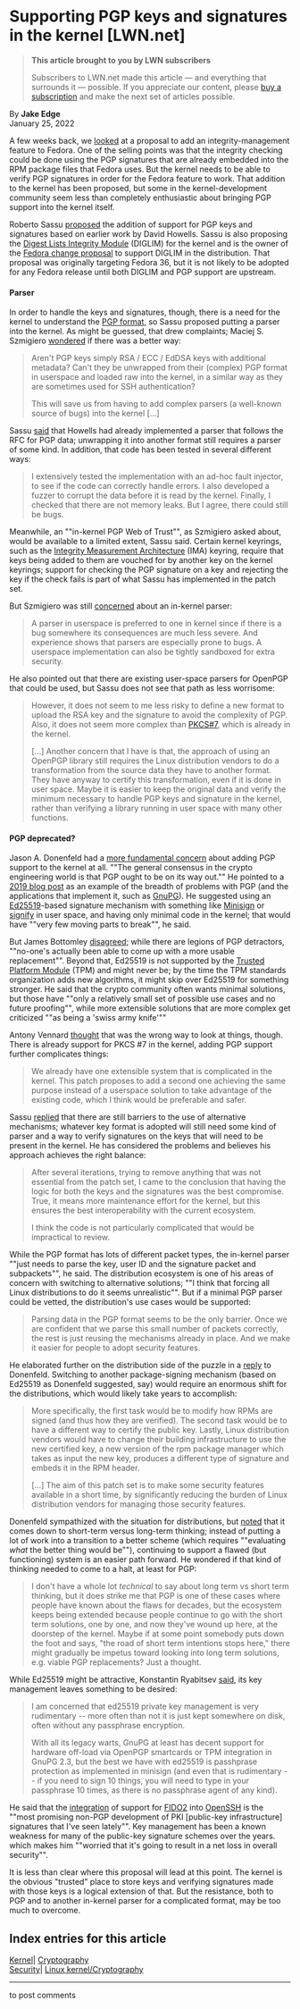 # Supporting PGP keys and signatures in the kernel [LWN.net]

> **This article brought to you by LWN subscribers**
> 
> Subscribers to LWN.net made this article — and everything that surrounds it — possible. If you appreciate our content, please [buy a subscription](/Promo/nst-nag3/subscribe) and make the next set of articles possible. 

By **Jake Edge**  
January 25, 2022 

A few weeks back, we [looked](/Articles/880263/) at a proposal to add an integrity-management feature to Fedora. One of the selling points was that the integrity checking could be done using the PGP signatures that are already embedded into the RPM package files that Fedora uses. But the kernel needs to be able to verify PGP signatures in order for the Fedora feature to work. That addition to the kernel has been proposed, but some in the kernel-development community seem less than completely enthusiastic about bringing PGP support into the kernel itself. 

Roberto Sassu [proposed](/ml/linux-kernel/20220111180318.591029-1-roberto.sassu@huawei.com/) the addition of support for PGP keys and signatures based on earlier work by David Howells. Sassu is also proposing the [Digest Lists Integrity Module](/ml/linux-kernel/20210914163401.864635-1-roberto.sassu@huawei.com/) (DIGLIM) for the kernel and is the owner of the [Fedora change proposal](https://fedoraproject.org/wiki/Changes/DIGLIM) to support DIGLIM in the distribution. That proposal was originally targeting Fedora 36, but it is not likely to be adopted for any Fedora release until both DIGLIM and PGP support are upstream. 

#### Parser

In order to handle the keys and signatures, though, there is a need for the kernel to understand the [PGP format](https://datatracker.ietf.org/doc/html/rfc4880), so Sassu proposed putting a parser into the kernel. As might be guessed, that drew complaints; Maciej S. Szmigiero [wondered](/ml/linux-kernel/ab29dd6f-1301-e012-8898-9c739ca511a3@maciej.szmigiero.name/) if there was a better way: 

> Aren't PGP keys simply RSA / ECC / EdDSA keys with additional metadata? Can't they be unwrapped from their (complex) PGP format in userspace and loaded raw into the kernel, in a similar way as they are sometimes used for SSH authentication? 
> 
> This will save us from having to add complex parsers (a well-known source of bugs) into the kernel [...] 

Sassu [said](/ml/linux-kernel/b37f9c0e9bf941f0b778c6949538835d@huawei.com/) that Howells had already implemented a parser that follows the RFC for PGP data; unwrapping it into another format still requires a parser of some kind. In addition, that code has been tested in several different ways: 

> I extensively tested the implementation with an ad-hoc fault injector, to see if the code can correctly handle errors. I also developed a fuzzer to corrupt the data before it is read by the kernel. Finally, I checked that there are not memory leaks. But I agree, there could still be bugs. 

Meanwhile, an ""in-kernel PGP Web of Trust"", as Szmigiero asked about, would be available to a limited extent, Sassu said. Certain kernel keyrings, such as the [Integrity Measurement Architecture](https://sourceforge.net/p/linux-ima/wiki/Home/) (IMA) keyring, require that keys being added to them are vouched for by another key on the kernel keyrings; support for checking the PGP signature on a key and rejecting the key if the check fails is part of what Sassu has implemented in the patch set. 

But Szmigiero was still [concerned](/ml/linux-kernel/ab3d2bda-a704-f5d3-adee-e52b7d0a4641@maciej.szmigiero.name/) about an in-kernel parser: 

> A parser in userspace is preferred to one in kernel since if there is a bug somewhere its consequences are much less severe. And experience shows that parsers are especially prone to bugs. A userspace implementation can also be tightly sandboxed for extra security. 

He also pointed out that there are existing user-space parsers for OpenPGP that could be used, but Sassu does not see that path as less worrisome: 

> However, it does not seem to me less risky to define a new format to upload the RSA key and the signature to avoid the complexity of PGP. Also, it does not seem more complex than [PKCS#7](https://en.wikipedia.org/wiki/PKCS_7), which is already in the kernel. 
> 
> [...] Another concern that I have is that, the approach of using an OpenPGP library still requires the Linux distribution vendors to do a transformation from the source data they have to another format. They have anyway to certify this transformation, even if it is done in user space. Maybe it is easier to keep the original data and verify the minimum necessary to handle PGP keys and signature in the kernel, rather than verifying a library running in user space with many other functions. 

#### PGP deprecated?

Jason A. Donenfeld had a [more fundamental concern](/ml/linux-kernel/YeV+jkGg6mpQdRID@zx2c4.com/) about adding PGP support to the kernel at all. ""The general consensus in the crypto engineering world is that PGP ought to be on its way out."" He pointed to a [2019 blog post](https://latacora.micro.blog/2019/07/16/the-pgp-problem.html) as an example of the breadth of problems with PGP (and the applications that implement it, such as [GnuPG](https://gnupg.org/)). He suggested using an [Ed25519](https://en.wikipedia.org/wiki/EdDSA)-based signature mechanism with something like [Minisign](https://jedisct1.github.io/minisign/) or [signify](https://man.openbsd.org/signify) in user space, and having only minimal code in the kernel; that would have ""very few moving parts to break"", he said. 

But James Bottomley [disagreed](/ml/linux-kernel/d92912bba61ee37e42d04b64073b9031604acc0f.camel@HansenPartnership.com/); while there are legions of PGP detractors, ""no-one's actually been able to come up with a more usable replacement"". Beyond that, Ed25519 is not supported by the [Trusted Platform Module](https://en.wikipedia.org/wiki/Trusted_Platform_Module) (TPM) and might never be; by the time the TPM standards organization adds new algorithms, it might skip over Ed25519 for something stronger. He said that the crypto community often wants minimal solutions, but those have ""only a relatively small set of possible use cases and no future proofing"", while more extensible solutions that are more complex get criticized ""as being a 'swiss army knife'"" 

Antony Vennard [thought](/ml/linux-kernel/079f10b9-060b-3a36-2224-fa1b483cbad5@vennard.ch/) that was the wrong way to look at things, though. There is already support for PKCS #7 in the kernel, adding PGP support further complicates things: 

> We already have one extensible system that is complicated in the kernel. This patch proposes to add a second one achieving the same purpose instead of a userspace solution to take advantage of the existing code, which I think would be preferable and safer. 

Sassu [replied](/ml/linux-kernel/f42065e2f52a4939b379a8453369aa7b@huawei.com/) that there are still barriers to the use of alternative mechanisms; whatever key format is adopted will still need some kind of parser and a way to verify signatures on the keys that will need to be present in the kernel. He has considered the problems and believes his approach achieves the right balance: 

> After several iterations, trying to remove anything that was not essential from the patch set, I came to the conclusion that having the logic for both the keys and the signatures was the best compromise. True, it means more maintenance effort for the kernel, but this ensures the best interoperability with the current ecosystem. 
> 
> I think the code is not particularly complicated that would be impractical to review. 

While the PGP format has lots of different packet types, the in-kernel parser ""just needs to parse the key, user ID and the signature packet and subpackets"", he said. The distribution ecosystem is one of his areas of concern with switching to alternative solutions; ""I think that forcing all Linux distributions to do it seems unrealistic"". But if a minimal PGP parser could be vetted, the distribution's use cases would be supported: 

> Parsing data in the PGP format seems to be the only barrier. Once we are confident that we parse this small number of packets correctly, the rest is just reusing the mechanisms already in place. And we make it easier for people to adopt security features. 

He elaborated further on the distribution side of the puzzle in a [reply](/ml/linux-kernel/887a1e46cd6f4c02a6530a15f00e8eb8@huawei.com/) to Donenfeld. Switching to another package-signing mechanism (based on Ed25519 as Donenfeld suggested, say) would require an enormous shift for the distributions, which would likely take years to accomplish: 

> More specifically, the first task would be to modify how RPMs are signed (and thus how they are verified). The second task would be to have a different way to certify the public key. Lastly, Linux distribution vendors would have to change their building infrastructure to use the new certified key, a new version of the rpm package manager which takes as input the new key, produces a different type of signature and embeds it in the RPM header. 
> 
> [...] The aim of this patch set is to make some security features available in a short time, by significantly reducing the burden of Linux distribution vendors for managing those security features. 

Donenfeld sympathized with the situation for distributions, but [noted](/ml/linux-kernel/CAHmME9pMEJxGzmetDu0Bkf1=fqb+BHGQ3-6NB3hhtRjLWHm1cA@mail.gmail.com/) that it comes down to short-term versus long-term thinking; instead of putting a lot of work into a transition to a better scheme (which requires ""evaluating *what* the better thing would be""), continuing to support a flawed (but functioning) system is an easier path forward. He wondered if that kind of thinking needed to come to a halt, at least for PGP: 

> I don't have a whole lot _technical_ to say about long term vs short term thinking, but it does strike me that PGP is one of these cases where people have known about the flaws for decades, but the ecosystem keeps being extended because people continue to go with the short term solutions, one by one, and now they've wound up here, at the doorstep of the kernel. Maybe if at some point somebody puts down the foot and says, "the road of short term intentions stops here," there might gradually be impetus toward looking into long term solutions, e.g. viable PGP replacements? Just a thought. 

While Ed25519 might be attractive, Konstantin Ryabitsev [said](/ml/linux-kernel/20220117165933.l3762ppcbj5jxicc@meerkat.local/), its key management leaves something to be desired: 

> I am concerned that ed25519 private key management is very rudimentary -- more often than not it is just kept somewhere on disk, often without any passphrase encryption. 
> 
> With all its legacy warts, GnuPG at least has decent support for hardware off-load via OpenPGP smartcards or TPM integration in GnuPG 2.3, but the best we have with ed25519 is passhprase protection as implemented in minisign (and even that is rudimentary -- if you need to sign 10 things, you will need to type in your passphrase 10 times, as there is no passphrase agent of any kind). 

He said that the [integration](https://thehackernews.com/2020/02/openssh-fido-security-keys.html) of support for [FIDO2](https://fidoalliance.org/fido2/) into [OpenSSH](https://www.openssh.com/) is the ""most promising non-PGP development of PKI [public-key infrastructure] signatures that I've seen lately"". Key management has been a known weakness for many of the public-key signature schemes over the years. which makes him ""worried that it's going to result in a net loss in overall security"". 

It is less than clear where this proposal will lead at this point. The kernel is the obvious "trusted" place to store keys and verifying signatures made with those keys is a logical extension of that. But the resistance, both to PGP and to another in-kernel parser for a complicated format, may be too much to overcome. 

  
Index entries for this article  
---  
[Kernel](/Kernel/Index)| [Cryptography](/Kernel/Index#Cryptography)  
[Security](/Security/Index/)| [Linux kernel/Cryptography](/Security/Index/#Linux_kernel-Cryptography)  
  


* * *

to post comments 
